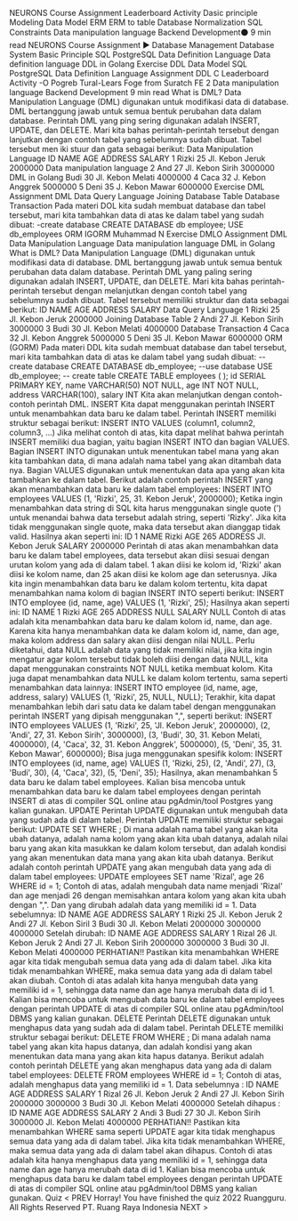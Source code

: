 
NEURONS
Course Assignment Leaderboard Activity
Dasic principle
Modeling
Data Model
ERM
ERM to table
Database Normalization
SQL Constraints
Data manipulation language
Backend Development⚫ 9 min read
NEURONS Course Assignment ►
Database Management
Database System
Basic Principle
SQL
PostgreSQL
Data Definition Language
Data definition language
DDL in Golang
Exercise DDL
Data Model
SQL
PostgreSQL
Data Definition Language
Assignment DDL
C
Leaderboard Activity
-O
Pogreb Tural-Lears Foge from Suratch
FE
2
Data manipulation language
Backend Development 9 min read
What is DML?
Data Manipulation Language (DML) digunakan untuk modifikasi data di database. DML bertanggung jawab untuk semua bentuk perubahan data dalam database.
Perintah DML yang ping sering digunakan adalah INSERT, UPDATE, dan DELETE. Mari kita bahas perintah-perintah tersebut dengan lanjutkan dengan contoh tabel yang sebelumnya sudah dibuat.
Tabel tersebut men iki stuur dan gata sebagai berikut:
Data Manipulation Language
ID
NAME
AGE
ADDRESS
SALARY
1
Rizki
25
Jl. Kebon Jeruk
2000000
Data manipulation language
2
And
27
Jl. Kebon Sirih
3000000
DML in Golang
Budi
30
Jl. Kebon Melati
4000000
4
Caca
32
J. Kebon Anggrek
5000000
5
Deni
35
J. Kebon Mawar
6000000
Exercise DML Assignment DML
Data Query Language Joining Database Table Database Transaction
Pada materi DOL kita sudah membuat database dan tabel tersebut, mari kita tambahkan data di atas ke dalam tabel yang sudah dibuat:
-create database
CREATE DATABASE db employee;
USE db_employees
ORM IGORM
Muhammad N
Exercise DMLO Assignment DML
Data Manipulation Language Data manipulation language
DML in Golang
What is DML?
Data Manipulation Language (DML) digunakan untuk modifikasi data di database. DML bertanggung jawab untuk semua bentuk perubahan data dalam database.
Perintah DML yang paling sering digunakan adalah INSERT, UPDATE, dan DELETE. Mari kita bahas perintah-perintah tersebut dengan melanjutkan dengan contoh tabel yang sebelumnya sudah dibuat.
Tabel tersebut memiliki struktur dan data sebagai berikut:
ID
NAME
AGE
ADDRESS
SALARY
Data Query Language
1
Rizki
25
Jl. Kebon Jeruk
2000000
Joining Database Table
2
Andi
27
Jl. Kebon Sirih
3000000
3
Budi
30
Jl. Kebon Melati
4000000
Database Transaction
4
Caca
32
Jl. Kebon Anggrek
5000000
5
Deni
35
Jl. Kebon Mawar
6000000
ORM (GORM)
Pada materi DDL kita sudah membuat database dan tabel tersebut, mari kita tambahkan data di atas ke dalam tabel yang sudah dibuat:
-- create database
CREATE DATABASE db_employee;
--use database
USE db_employee;
-- create table
CREATE TABLE employees (
);
id SERIAL PRIMARY KEY,
name VARCHAR(50) NOT NULL,
age INT NOT NULL,
address VARCHAR(100),
salary INT
Kita akan melanjutkan dengan contoh-contoh perintah DML.
INSERT
Kita dapat menggunakan perintah INSERT untuk menambahkan data baru ke dalam tabel. Perintah INSERT memiliki struktur sebagai berikut:
INSERT INTO <table-name> VALUES (column1, column2, column3, ...)
Jika melihat contoh di atas, kita dapat melihat bahwa perintah INSERT memiliki dua bagian, yaitu bagian INSERT INTO dan bagian VALUES. Bagian INSERT INTO digunakan untuk menentukan tabel mana yang akan kita tambahkan data, di mana <table-name> adalah nama tabel yang akan ditambah data nya. Bagian VALUES digunakan untuk menentukan data apa yang akan kita tambahkan ke dalam tabel.
Berikut adalah contoh perintah INSERT yang akan menambahkan data baru ke dalam tabel employees:
INSERT INTO employees VALUES (1, 'Rizki', 25, 31. Kebon Jeruk', 2000000);
Ketika ingin menambahkan data string di SQL kita harus menggunakan single quote (') untuk menandai bahwa data tersebut adalah string, seperti 'Rizky'. Jika kita tidak menggunakan single quote, maka data tersebut akan dianggap tidak valid.
Hasilnya akan seperti ini:
ID
1
NAME
Rizki
AGE
265
ADDRESS
Jl. Kebon Jeruk
SALARY
2000000
Perintah di atas akan menambahkan data baru ke dalam tabel employees, data tersebut akan diisi sesuai dengan urutan kolom yang ada di dalam tabel. 1 akan diisi ke kolom id, 'Rizki' akan diisi ke kolom name, dan 25 akan diisi ke kolom age dan seterusnya.
Jika kita ingin menambahkan data baru ke dalam kolom tertentu, kita dapat menambahkan nama kolom di bagian INSERT INTO seperti berikut:
INSERT INTO employee (id, name, age) VALUES (1, 'Rizki', 25);
Hasilnya akan seperti ini:
ID
NAME
1
Rizki
AGE
265
ADDRESS
NULL
SALARY
NULL
Contoh di atas adalah kita menambahkan data baru ke dalam kolom id, name, dan age. Karena kita hanya menambahkan data ke dalam kolom id, name, dan age, maka kolom address dan salary akan diisi dengan nilai NULL.
Perlu diketahui, data NULL adalah data yang tidak memiliki nilai, jika kita ingin mengatur agar kolom tersebut tidak boleh diisi dengan data NULL, kita dapat menggunakan constraints NOT NULL ketika membuat kolom.
Kita juga dapat menambahkan data NULL ke dalam kolom tertentu, sama seperti menambahkan data lainnya:
INSERT INTO employee (id, name, age, address, salary) VALUES (1, 'Rizki', 25, NULL, NULL);
Terakhir, kita dapat menambahkan lebih dari satu data ke dalam tabel dengan menggunakan perintah INSERT yang dipisah menggunakan ",", seperti berikut:
INSERT INTO employees
VALUES (1, 'Rizki', 25, 'Jl. Kebon Jeruk', 2000000),
(2, 'Andi', 27, 31. Kebon Sirih', 3000000),
(3, 'Budi', 30, 31. Kebon Melati, 4000000), (4, 'Caca', 32, 31. Kebon Anggrek', 5000000), (5, 'Deni', 35, 31. Kebon Mawar', 6000000);
Bisa juga menggunakan spesifik kolom:
INSERT INTO employees (id, name, age)
VALUES (1, 'Rizki, 25),
(2, 'Andi', 27),
(3, 'Budi', 30),
(4, 'Caca', 32),
(5, 'Deni', 35);
Hasilnya, akan menambahkan 5 data baru ke dalam tabel employees.
Kalian bisa mencoba untuk menambahkan data baru ke dalam tabel employees dengan perintah INSERT di atas di compiler SQL online atau pgAdmin/tool Postgres yang kalian gunakan.
UPDATE
Perintah UPDATE digunakan untuk mengubah data yang sudah ada di dalam tabel. Perintah UPDATE memiliki struktur sebagai berikut:
UPDATE <table-name>
SET <column-name> <new-value> WHERE <condition>;
Di mana <table-name> adalah nama tabel yang akan kita ubah datanya, <column-name> adalah nama kolom yang akan kita ubah datanya, <new-value> adalah nilai baru yang akan kita masukkan ke dalam kolom tersebut, dan <condition> adalah kondisi yang akan menentukan data mana yang akan kita ubah datanya.
Berikut adalah contoh perintah UPDATE yang akan mengubah data yang ada di dalam tabel employees:
UPDATE employees
SET name
'Rizal', age 26
WHERE id = 1;
Contoh di atas, adalah mengubah data name menjadi 'Rizal' dan age menjadi 26 dengan memisahkan antara kolom yang akan kita ubah dengan ",". Dan yang dirubah adalah data yang memiliki id = 1.
Data sebelumnya:
ID
NAME
AGE
ADDRESS
SALARY
1
Rizki
25
Jl. Kebon Jeruk
2
Andi
27
Jl. Kebon Siril
3
Budi
30
Jl. Kebon Melati
2000000 3000000 4000000
Setelah dirubah:
ID
NAME
AGE
ADDRESS
SALARY
1
Rizal
26
Jl. Kebon Jeruk
2
Andi
27
Jl. Kebon Sirih
2000000 3000000
3
Budi
30
Jl. Kebon Melati
4000000
PERHATIAN!!
Pastikan kita menambahkan WHERE agar kita tidak mengubah semua data yang ada di dalam tabel. Jika kita tidak menambahkan WHERE, maka semua data yang ada di dalam tabel akan diubah. Contoh di atas adalah kita hanya mengubah data yang memiliki id = 1, sehingga data name dan age hanya merubah data di id 1.
Kalian bisa mencoba untuk mengubah data baru ke dalam tabel employees dengan perintah UPDATE di atas di compiler SQL online atau pgAdmin/tool DBMS yang kalian gunakan.
DELETE
Perintah DELETE digunakan untuk menghapus data yang sudah ada di dalam tabel. Perintah DELETE memiliki struktur sebagai berikut:
DELETE FROM <table-name>
WHERE <condition>;
Di mana <table-name> adalah nama tabel yang akan kita hapus datanya, dan <condition> adalah kondisi yang akan menentukan data mana yang akan kita hapus datanya.
Berikut adalah contoh perintah DELETE yang akan menghapus data yang ada di dalam tabel employees:
DELETE FROM employees
WHERE id = 1;
Contoh di atas, adalah menghapus data yang memiliki id = 1.
Data sebelumnya :
ID
NAME
AGE
ADDRESS
SALARY
1
Rizal
26
Jl. Kebon Jeruk
2
Andi
27
Jl. Kebon Sirih
2000000 3000000
3
Budi
30
Jl. Kebon Melati
4000000
Setelah dihapus :
ID
NAME
AGE
ADDRESS
SALARY
2
Andi
3
Budi
27 30
Jl. Kebon Sirih
3000000
Jl. Kebon Melati
4000000
PERHATIAN!!
Pastikan kita menambahkan WHERE sama seperti UPDATE agar kita tidak menghapus semua data yang ada di dalam tabel. Jika kita tidak menambahkan WHERE, maka semua data yang ada di dalam tabel akan dihapus. Contoh di atas adalah kita hanya menghapus data yang memiliki id = 1, sehingga data name dan age hanya merubah data di id 1.
Kalian bisa mencoba untuk menghapus data baru ke dalam tabel employees dengan perintah UPDATE di atas di compiler SQL online atau pgAdmin/tool DBMS yang kalian gunakan.
Quiz
< PREV
Horray! You have finished the quiz
2022 Ruangguru. All Rights Reserved PT. Ruang Raya Indonesia
NEXT >